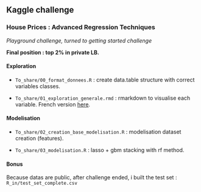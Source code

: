## Kaggle challenge

### House Prices : Advanced Regression Techniques

_Playground challenge, turned to getting started challenge_

**Final position : top 2% in private LB.**


#### Exploration

* `To_share/00_format_donnees.R` : create data.table structure with correct variables classes.

* `To_share/01_exploration_generale.rmd` : rmarkdown to visualise each variable. French version [here](http://prise6.deblan.org/KaggleHousePrices/01_exploration_generale.html).


#### Modelisation

* `To_share/02_creation_base_modelisation.R` : modelisation dataset creation (features).

* `To_share/03_modelisation.R` : lasso + gbm stacking with rf method.


#### Bonus

Because datas are public, after challenge ended, i built the test set : `R_in/test_set_complete.csv`